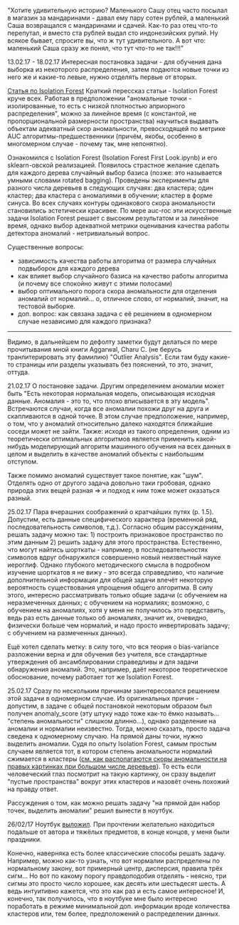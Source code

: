 "Хотите удивительную историю? Маленького Сашу отец часто посылал в магазин за мандаринами - давал ему пару сотен рублей, а маленький Саша возвращался с мандаринами и сдачей. Как-то раз отец что-то перепутал, и вместо ста рублей выдал сто индонезийских рупий. Ну всякое бывает, спросите вы, что ж тут удивительного. А вот что: маленький Саша сразу же понял, что тут что-то не так!!!"

13.02.17 - 18.02.17
Интересная постановка задачи - для обучения дана выборка из некоторого распределения, затем подаются новые точки из него же и какие-то левые, нужно отделять первые от вторых.

[Статья по Isolation Forest](http://cs.nju.edu.cn/zhouzh/zhouzh.files/publication/icdm08b.pdf)
Краткий перессказ статьи - Isolation Forest круче всех. Работая в предположении "аномальные точки - изолированные, то есть с низкой плотностью априорного распределения", можно за линейное время (с константой, не пропорциональной размерности пространства) научиться выдавать объектам адекватный скор аномальности, превосходящей по метрике AUC алгоритмы-предшественники (причём, якобы, особенно в многомерном случае - почему так, мне непонятно).

Ознакомился с Isolation Forest (Isolation Forest First Look.ipynb) и его sklearn-овской реализацией. Появилось страстное желание сделать для каждого дерева случайный выбор базиса (позже: это называется умными словами rotated bagging). Проведены эксперименты для разного числа деревьев в следующих случаях: два кластера; один кластер; два кластера с аномалиями в обучении; кластер в форме синуса. Во всех случаях контуры одинакового скора аномальности становились эстетически красивее. По мере auc-roc эти искусственные задачи Isolation Forest решает с высоким результатом и за линейное время, однако выбор адекватной метрики оценивания качества работы детектора аномалий - нетривиальный вопрос.

Существенные вопросы:
- зависимость качества работы алгоритма от размера случайных подвыборок для каждого дерева
- как влияет выбор случайного базиса на качество работы алгоритма (и почему все спокойно живут с этими полосами)
- выбор оптимального порога скора аномальности для отделения аномалий от нормалий... о, отличное слово, от нормалий, значит, на тестовой выборке.
- доп. вопрос: как связана задача с её решением в одномерном случае независимо для каждого признака?

__________________________________
Видимо, в дальнейшем по дефолту заметки будут делаться по мере прочитывания мной книги Aggarwal, Charu C. (не берусь транлитерировать эту фамилию) "Outlier Analysis". Если там буду какие-то страницы или разделы указывать без пояснений, то это, значит, оттуда.

21.02.17
О постановке задачи. Другим определением аномалии может быть "Есть некоторая нормальная модель, описывающая исходная данные. Аномалия - это то, что плохо вписывается в эту модель". Встречаются случаи, когда все аномалии похожи друг на друга и скапливаются в одной точке. В этом случае предположение, например, о том, что у аномалий относительно далеко находятся ближайшие соседи может не зайти. Также: исходя из такого определения, одним из теоретически оптимальных алгоритмов является применить какой-нибудь моделирующий алгоритм машинного обучения на всех данных в целом и выделить в качестве аномалий объекты с наибольшим отступом.

Также помимо аномалий существует такое понятие, как "шум". Отделять одно от другого задача довольно таки гробовая, однако природа этих вещей разная => и подход к ним тоже может оказаться разный.

25.02.17
Пара вчерашних соображений о кратчайших путях (р. 1.5). Допустим, есть данные специфического характера (временной ряд, последовательность символов, т.д.). Согласно общим рассуждениям, решать задачу можно так: 1) построить признаковое пространство по этим данным 2) решить задачу для этого пространства. Естественно, что могут найтись шорткаты - например, в последовательностях символов вдруг обнаружился совершенно новый неизвестный науке иероглиф. Однако глубокого методического смысла в подробном изучение шорткатов я не вижу - это всегда справедливо, что наличие дополнительной информации для общей задачи влечёт некоторую вероятность существования упрощения общего алгоритма. В силу этого, интересно рассматривать только общие задачи (с обучением на неразмеченных данных; с обучением на нормалиях; возможно, с обучением на аномалиях, хотя у меня не получилось это представить, ведь раз есть данные только об аномалиях, значит их, очевидно, физически больше чем нормалий, и надо просто инвертировать задачу; с обучением на размеченных данных).

Ещё хотел сделать метку: в силу того, что вся теория о bias-variance разложении верна и для обучения без учителя, все стандартные утверждения об ансамблировании справедливы и для задачи обнаружения аномалий. Это, например, даёт некоторое теоретическое обоснование, почему работает тот же Isolation Forest.

25.02.17
Сразу по нескольким причинам заинтересовался решением этой задачи в одномерном случае. Из оригинальных причин - допустим, в задаче с общей постановкой некоторым образом был получен anomaly_score (эту штуку надо тоже как-то ёмко называть... "степень аномальности" слишком длинно...), однако разделение на аномалии и нормалии неизвестно. Тогда, можно сказать, просто задача сведена к одномерному случаю. На прямой даны точки, нужно выделить аномалии. Судя по опыту Isolation Forest, самым простым случаем является тот, в котором степень аномальности нормалий сжимается в кластеры ([см. как располагаются скоры аномальности на правых картинках при большом числе деревьев](http://nbviewer.jupyter.org/github/FortsAndMills/ThinkAnomalouslyToFindAnomalies/blob/master/Isolation%20Forest%20First%20Look.ipynb)). То есть если человеческий глаз посмотрит на такую картинку, он сразу выделит "пустые пространства" вокруг этих кластеров и назовёт очень похожий на правду ответ.

Рассуждения о том, как можно решать задачу "на прямой дан набор точек, выделить аномалии" решил вынести в ноутбук.

26/02/17
Ноутбук [выложил](http://nbviewer.jupyter.org/github/FortsAndMills/ThinkAnomalouslyToFindAnomalies/blob/master/1D%20Anomaly%20Detection.ipynb). При прочтении желательно находиться подальше от автора и тяжёлых предметов, в конце концов, у меня были праздники.

Конечно, наверняка есть более классические способы решать задачу. Например, можно как-то узнать, что вот нормалии распределены по нормальному закону, вот примерный центр, дисперсия, правила трёх сигм... Но вот по какому порогу правдоподобия отделять - неясно, три сигмы это просто число хорошее, как десять или шестьдесят шесть. А ведь интуитивно кажется, что это как раз и есть самое интересное! И, конечно, так получилось, что в ноутбуке мне было интересно поработать в режиме минимальной доп. информации вроде количества кластеров или, тем более, предположений о распределении данных.
